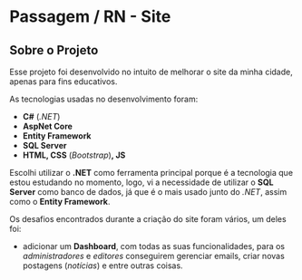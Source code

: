 # Passagem / RN - Site
## Sobre o Projeto
Esse projeto foi desenvolvido no intuito de melhorar o site da minha cidade, apenas para fins educativos.

As tecnologias usadas no desenvolvimento foram:
* **C#** (_.NET_)
* **AspNet Core**
* **Entity Framework**
* **SQL Server**
* **HTML, CSS** (_Bootstrap_)**, JS**

Escolhi utilizar o **.NET** como ferramenta principal porque é a tecnologia que estou estudando no momento, logo, vi a necessidade de utilizar o **SQL Server** como banco de dados, já que é o mais usado junto do _.NET_, assim como o **Entity Framework**.

Os desafios encontrados durante a criação do site foram vários, um deles foi:
* adicionar um **Dashboard**, com todas as suas funcionalidades, para os _administradores_ e _editores_ conseguirem gerenciar emails, criar novas postagens (_notícias_) e entre outras coisas.


